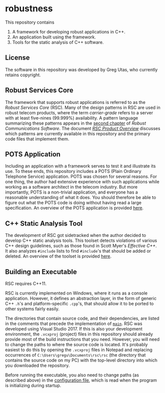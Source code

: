 # robustness

This repository contains
1. A framework for developing robust applications in C++.
2. An application built using the framework.
3. Tools for the static analysis of C++ software.

## License
The software in this repository was developed by Greg Utas, who currently
retains copyright.

## Robust Services Core
The framework that supports robust applications is referred to as the
*Robust Services Core* (RSC).  Many of the design patterns in RSC are used in
robust telecom products, where the term *carrier-grade* refers to a server with
at least five-nines (99.999%) availability.  A pattern language summarizing
these patterns appears in the [second chapter](/docs/RCS-chapter-2.pdf) of
*Robust Communications Software*.  The document
[*RSC Product Overview*](/docs/RSC-Product-Overview.pdf) discusses which
patterns are currently available in this repository and the primary code
files that implement them.

## POTS Application
Including an application with a framework serves to test it and illustrate its
use.  To these ends, this repository includes a POTS (Plain Ordinary Telephone
Service) application.  POTS was chosen for several reasons.  For one thing,
the author had extensive experience with such applications while working
as a software architect in the telecom industry.  But more importantly, POTS
is a non-trivial application, and everyone has a reasonable understanding of what
it does.  You should therefore be able to figure out what the POTS code is doing
without having read a large specification.  An overview of the POTS application
is provided [here](/docs/RSC-POTS-Application.md).

## C++ Static Analysis Tool
The development of RSC got sidetracked when the author decided to develop C++
static analysis tools.  This toolset detects violations of various C++ design
guidelines, such as those found in Scott Myer's *Effective C++*.  It also analyzes
`#include` lists to find `#include`'s that should be added or deleted.  An overview
of the toolset is provided [here](docs/RSC-Cpp-Static-Analysis-Tools.md).

## Building an Executable
RSC requires C++11.

RSC is currently implemented on Windows, where it runs as a console application.
However, it defines an abstraction layer, in the form of generic C++ `.h`'s and
platform-specific `.cpp`'s, that should allow it to be ported to other systems
fairly easily.

The directories that contain source code, and their dependencies, are listed in
the comments that precede the implementation of [`main`](/rsc/main.cpp).  RSC was
developed using Visual Studio 2017.  If this is also your development environment,
the `.vcxproj` (project) files in this repository should already provide most of
the build instructions that you need.  However, you will need to
change the paths to where the source code is located.  It's probably
easiest to do this by opening the `.vcxproj` files in Notepad and replacing
occurrences of `C:\Users\gregu\Documents\rsc\rsc` (the directory that contains the
source code on my PC) with the top-level directory into which you downloaded the
repository.

Before running the executable, you also need to change paths (as described above)
in the [configuration file](input/element.config.txt), which is read when the program
is initializing during startup.
